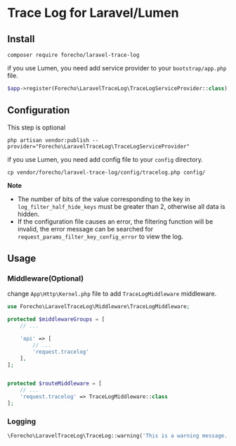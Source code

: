 # Trace Log for Laravel/Lumen

## Install

```shell
composer require forecho/laravel-trace-log
```

if you use Lumen, you need add service provider to your `bootstrap/app.php` file.

```php
$app->register(Forecho\LaravelTraceLog\TraceLogServiceProvider::class);
```

## Configuration

This step is optional

```shell
php artisan vendor:publish --provider="Forecho\LaravelTraceLog\TraceLogServiceProvider"
```

if you use Lumen, you need add config file to your `config` directory.

```shell
cp vendor/forecho/laravel-trace-log/config/tracelog.php config/
```

**Note**

- The number of bits of the value corresponding to the key in `log_filter_half_hide_keys` must be greater than 2,
  otherwise all data is hidden.
- If the configuration file causes an error, the filtering function will be invalid, the error message can be searched
  for `request_params_filter_key_config_error` to view the log.

## Usage

### Middleware(Optional)

change `App\Http\Kernel.php` file to add `TraceLogMiddleware` middleware.

```php
use Forecho\LaravelTraceLog\Middleware\TraceLogMiddleware;

protected $middlewareGroups = [
    // ...

    'api' => [
        // ...        
        'request.tracelog'
    ],
];


protected $routeMiddleware = [
    // ...    
    'request.tracelog' => TraceLogMiddleware::class
];
```

### Logging

```php
\Forecho\LaravelTraceLog\TraceLog::warning('This is a warning message.', ['foo' => 'bar']);
```



